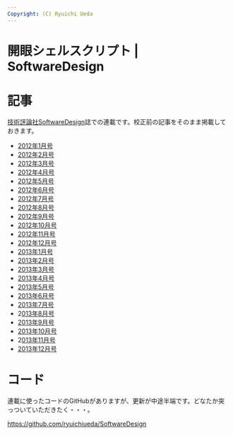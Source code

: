 ```yaml
---
Copyright: (C) Ryuichi Ueda
---
```



# 開眼シェルスクリプト | SoftwareDesign
<h1>記事</h1>

<a href="http://gihyo.jp/magazine/SD" target="_blank">技術評論社SoftwareDesign</a>誌での連載です。校正前の記事をそのまま掲載しておきます。

<ul>
 <li><a href="http://blog.ueda.asia/?page_id=4485" title="開眼シェルスクリプト2012年1月号">2012年1月号</a></li>
 <li><a href="http://blog.ueda.asia/?page_id=4490" title="開眼シェルスクリプト2012年2月">2012年2月号</a></li>
 <li><a href="http://blog.ueda.asia/?page_id=4497" title="開眼シェルスクリプト2012年3月号">2012年3月号</a></li>
 <li><a href="http://blog.ueda.asia/?page_id=4502" title="開眼シェルスクリプト2014年4月号">2012年4月号</a></li>
 <li><a href="http://blog.ueda.asia/?page_id=4507" title="開眼シェルスクリプト2012年5月号">2012年5月号</a></li>
 <li><a href="http://blog.ueda.asia/?page_id=4511" title="開眼シェルスクリプト2012年6月号">2012年6月号</a></li>
 <li><a href="http://blog.ueda.asia/?page_id=4516" title="開眼シェルスクリプト2012年7月号">2012年7月号</a></li>
 <li><a href="http://blog.ueda.asia/?page_id=4520" title="開眼シェルスクリプト2012年8月号">2012年8月号</a></li>
 <li><a href="http://blog.ueda.asia/?page_id=4525" title="開眼シェルスクリプト2012年9月号">2012年9月号</a></li>
 <li><a href="http://blog.ueda.asia/?page_id=4529" title="開眼シェルスクリプト2012年10月号">2012年10月号</a></li>
 <li><a href="http://blog.ueda.asia/?page_id=4534" title="開眼シェルスクリプト2012年11月号">2012年11月号</a></li>
 <li><a href="http://blog.ueda.asia/?page_id=4537" title="開眼シェルスクリプト2012年12月号">2012年12月号</a></li>
 <li><a href="http://blog.ueda.asia/?page_id=4541" title="開眼シェルスクリプト2013年1月号">2013年1月号</a></li>
 <li><a href="http://blog.ueda.asia/?page_id=4544" title="開眼シェルスクリプト2013年2月号">2013年2月号</a></li>
 <li><a href="http://blog.ueda.asia/?page_id=4560" title="開眼シェルスクリプト2013年3月号">2013年3月号</a></li>
 <li><a href="http://blog.ueda.asia/?page_id=4575" title="開眼シェルスクリプト2013年4月号">2013年4月号</a></li>
 <li><a href="http://blog.ueda.asia/?page_id=4590" title="開眼シェルスクリプト2013年5月号">2013年5月号</a></li>
 <li><a href="http://blog.ueda.asia/?page_id=4595" title="開眼シェルスクリプト2013年6月号">2013年6月号</a></li>
 <li><a href="http://blog.ueda.asia/?page_id=4598" title="開眼シェルスクリプト2013年7月号">2013年7月号</a></li>
 <li>2<a href="http://blog.ueda.asia/?page_id=4610" title="開眼シェルスクリプト2013年8月号">013年8月号</a></li>
 <li><a href="http://blog.ueda.asia/?page_id=4623" title="開眼シェルスクリプト2013年9月号">2013年9月号</a></li>
 <li><a href="http://blog.ueda.asia/?page_id=4631" title="開眼シェルスクリプト2013年10月号">2013年10月号</a></li>
 <li>2<a href="http://blog.ueda.asia/?page_id=4635" title="開眼シェルスクリプト2013年11月号">013年11月号</a></li>
 <li><a href="http://blog.ueda.asia/?page_id=4638" title="開眼シェルスクリプト2013年12月号">2013年12月号</a></li>
</ul>

<h1>コード</h1>

連載に使ったコードのGitHubがありますが、更新が中途半端です。どなたか突っついていただきたく・・・。

<a href="https://github.com/ryuichiueda/SoftwareDesign" target="_blank">https://github.com/ryuichiueda/SoftwareDesign</a>
